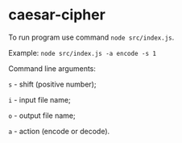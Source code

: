 # caesar-cipher

To run program use command `node src/index.js`.

Example:
`node src/index.js -a encode -s 1`

Command line arguments:

`s` - shift (positive number);

`i` - input file name;

`o` - output file name;

`a` - action (encode or decode).
